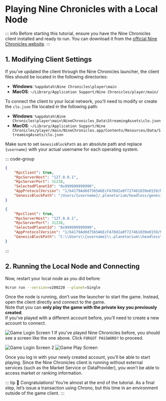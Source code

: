 # Playing Nine Chronicles with a Local Node

::: info
Before starting this tutorial, ensure you have the Nine Chronicles client installed and ready to run. You can download it from the [official Nine Chronicles website](https://nine-chronicles.com).
:::

## 1. Modifying Client Settings

If you’ve updated the client through the Nine Chronicles launcher, the client files should be located in the following directories:

- **Windows**: `%appdata%\Nine Chronicles\player\main`
- **MacOS**: `~/Library/Application Support/Nine Chronicles/player/main/`

To connect the client to your local network, you'll need to modify or create the `clo.json` file located in the following path:

- **Windows**: `%appdata%\Nine Chronicles\player\main\NineChronicles_Data\StreamingAssets\clo.json`
- **MacOS**: `~/Library/Application Support/Nine Chronicles/player/main/NineChronicles.app/Contents/Resources/Data/StreamingAssets/clo.json`

Make sure to set `GenesisBlockPath` as an absolute path and replace `{username}` with your actual username for each operating system.

::: code-group
```json [clo.json (MacOS)]
{
    "RpcClient": true,
    "RpcServerHost": "127.0.0.1",
    "RpcServerPort": 31238,
    "SelectedPlanetId": "0x999999999999",
    "AppProtocolVersion": "1/b4179Ad0d7565A6EcFA70d2a0f727461039e0159/MEUCIQDvIIp8IKCpjKojE8LzgYZzeRg9fUPl.sWHrowzHhmrxgIgBhTkSRc8BHXZwwIAwBQN8J3wGlAbOD7FRyp8bA6OH6Y=",
    "GenesisBlockPath": "/Users/{username}/.planetarium/headless/genesis-block/genesis-block-for-single"
}
```

```json [clo.json (Windows)]
{
    "RpcClient": true,
    "RpcServerHost": "127.0.0.1",
    "RpcServerPort": 31238,
    "SelectedPlanetId": "0x999999999999",
    "AppProtocolVersion": "1/b4179Ad0d7565A6EcFA70d2a0f727461039e0159/MEUCIQDvIIp8IKCpjKojE8LzgYZzeRg9fUPl.sWHrowzHhmrxgIgBhTkSRc8BHXZwwIAwBQN8J3wGlAbOD7FRyp8bA6OH6Y=",
    "GenesisBlockPath": "C:\\Users\\{username}\\.planetarium\\headless\\genesis-block\\genesis-block-for-single"
}
```
:::

## 2. Running the Local Node and Connecting

Now, restart your local node as you did before:

```sh
9crun run --version=v200220 --planet=Single
```

Once the node is running, don’t use the launcher to start the game. Instead, open the client directly and connect to the game.  
Note that you can **only play the game with the private key you previously created**.  
If you've played with a different account before, you’ll need to create a new account to connect.

![Game Login Screen 1](/images/network/login1.png)
If you've played Nine Chronicles before, you should see a screen like the one above. Click `FORGOT PASSWORD?` to proceed.

![Game Login Screen 2](/images/network/login2.png)
![Game Play Screen](/images/network/game.jpeg)

Once you log in with your newly created account, you’ll be able to start playing. Since the Nine Chronicles client is running without external services (such as the Market Service or DataProvider), you won’t be able to access market or ranking information.

::: tip :tada:
Congratulations! You’re almost at the end of the tutorial. As a final step, let’s issue a transaction using Chrono, but this time in an environment outside of the game client.
:::
